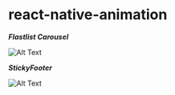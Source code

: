 # react-native-animation

**_Flastlist Carousel_**

![Alt Text](https://media.giphy.com/media/wiYBx4RheTJdDd0YU8/giphy.gif)

**_StickyFooter_**

![Alt Text](https://media.giphy.com/media/gfzZFO9ODvacH3ov6t/giphy.gif)

